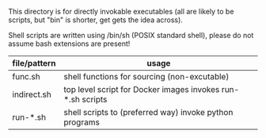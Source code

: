This directory is for directly invokable executables (all are likely
to be scripts, but "bin" is shorter, get gets the idea across).

Shell scripts are written using /bin/sh (POSIX standard shell), please
do not assume bash extensions are present!

| file/pattern | usage                                                       |
|--------------|-------------------------------------------------------------|
| func.sh      | shell functions for sourcing (non-excutable)                |
| indirect.sh  | top level script for Docker images invokes run-*.sh scripts |
| run-*.sh     | shell scripts to (preferred way) invoke python programs     |
